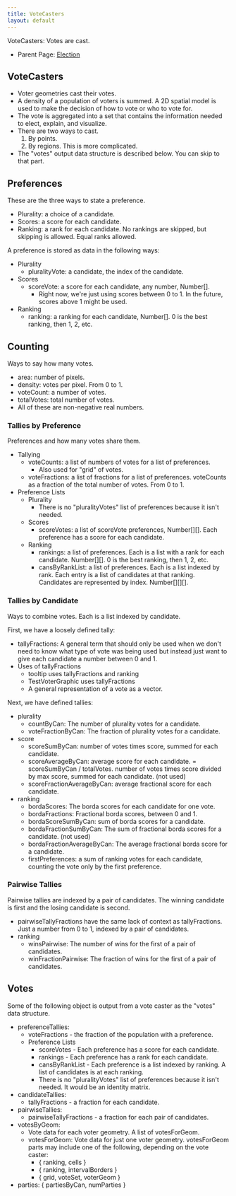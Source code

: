 ```yaml
---
title: VoteCasters
layout: default
---
```


VoteCasters: Votes are cast.

* Parent Page: [Election](election.md)

## VoteCasters

* Voter geometries cast their votes. 
* A density of a population of voters is summed. A 2D spatial model is used to make the decision of how to vote or who to vote for. 
* The vote is aggregated into a set that contains the information needed to elect, explain, and visualize.
* There are two ways to cast.
  1. By points.
  2. By regions. This is more complicated.
* The "votes" output data structure is described below. You can skip to that part.

## Preferences

These are the three ways to state a preference.

* Plurality: a choice of a candidate.
* Scores: a score for each candidate.
* Ranking: a rank for each candidate. No rankings are skipped, but skipping is allowed. Equal ranks allowed.

A preference is stored as data in the following ways:

* Plurality
  * pluralityVote: a candidate, the index of the candidate.
* Scores
  * scoreVote: a score for each candidate, any number, Number[].
    * Right now, we're just using scores between 0 to 1. In the future, scores above 1 might be used.
* Ranking
  * ranking: a ranking for each candidate, Number[]. 0 is the best ranking, then 1, 2, etc.

## Counting

Ways to say how many votes.

* area: number of pixels.
* density: votes per pixel. From 0 to 1.
* voteCount: a number of votes.
* totalVotes: total number of votes.
* All of these are non-negative real numbers.

### Tallies by Preference

Preferences and how many votes share them.

* Tallying
  * voteCounts: a list of numbers of votes for a list of preferences.
    * Also used for "grid" of votes.
  * voteFractions: a list of fractions for a list of preferences. voteCounts as a fraction of the total number of votes.  From 0 to 1.
* Preference Lists
  * Plurality
    * There is no "pluralityVotes" list of preferences because it isn't needed.
  * Scores
    * scoreVotes: a list of scoreVote preferences, Number[][]. Each preference has a score for each candidate.
  * Ranking
    * rankings: a list of preferences. Each is a list with a rank for each candidate. Number[][]. 0 is the best ranking, then 1, 2, etc.
    * cansByRankList: a list of preferences. Each is a list indexed by rank. Each entry is a list of candidates at that ranking. Candidates are represented by index. Number[][][].

### Tallies by Candidate

Ways to combine votes. Each is a list indexed by candidate.

First, we have a loosely defined tally:

* tallyFractions: A general term that should only be used when we don't need to know what type of vote was being used but instead just want to give each candidate a number between 0 and 1.
* Uses of tallyFractions
  * tooltip uses tallyFractions and ranking
  * TestVoterGraphic uses tallyFractions
  * A general representation of a vote as a vector.

Next, we have defined tallies:

* plurality
  * countByCan: The number of plurality votes for a candidate.
  * voteFractionByCan: The fraction of plurality votes for a candidate.
* score
  * scoreSumByCan: number of votes times score, summed for each candidate.
  * scoreAverageByCan: average score for each candidate. = scoreSumByCan / totalVotes. number of votes times score divided by max score, summed for each candidate. (not used)
  * scoreFractionAverageByCan: average fractional score for each candidate.
* ranking
  * bordaScores: The borda scores for each candidate for one vote.
  * bordaFractions: Fractional borda scores, between 0 and 1.
  * bordaScoreSumByCan: sum of borda scores for a candidate.
  * bordaFractionSumByCan: The sum of fractional borda scores for a candidate. (not used)
  * bordaFractionAverageByCan: The average fractional borda score for a candidate.
  * firstPreferences: a sum of ranking votes for each candidate, counting the vote only by the first preference.

### Pairwise Tallies

Pairwise tallies are indexed by a pair of candidates. The winning candidate is first and the losing candidate is second.
* pairwiseTallyFractions have the same lack of context as tallyFractions. Just a number from 0 to 1, indexed by a pair of candidates.
* ranking
  * winsPairwise: The number of wins for the first of a pair of candidates.
  * winFractionPairwise: The fraction of wins for the first of a pair of candidates.

## Votes

Some of the following object is output from a vote caster as the "votes" data structure.

* preferenceTallies:
  * voteFractions - the fraction of the population with a preference.
  * Preference Lists
    * scoreVotes - Each preference has a score for each candidate.
    * rankings - Each preference has a rank for each candidate.
    * cansByRankList - Each preference is a list indexed by ranking. A list of candidates is at each ranking.
    * There is no "pluralityVotes" list of preferences because it isn't needed. It would be an identity matrix.  
* candidateTallies:
  * tallyFractions - a fraction for each candidate.  
* pairwiseTallies:
  * pairwiseTallyFractions - a fraction for each pair of candidates.
* votesByGeom:
  * Vote data for each voter geometry. A list of votesForGeom. 
  * votesForGeom: Vote data for just one voter geometry. votesForGeom parts may include one of the following, depending on the vote caster:
    * { ranking, cells }
    * { ranking, intervalBorders }
    * { grid, voteSet, voterGeom }  
* parties: { partiesByCan, numParties }
  